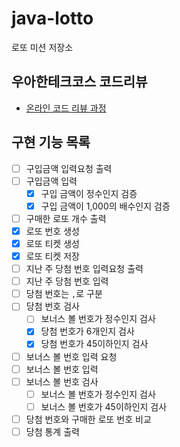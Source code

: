 # java-lotto

로또 미션 저장소

## 우아한테크코스 코드리뷰

- [온라인 코드 리뷰 과정](https://github.com/woowacourse/woowacourse-docs/blob/master/maincourse/README.md)


## 구현 기능 목록
- [ ] 구입금액 입력요청 출력 
- [ ] 구입금액 입력
  - [x] 구입 금액이 정수인지 검증
  - [x] 구입 금액이 1,000의 배수인지 검증
- [ ] 구매한 로또 개수 출력
- [x] 로또 번호 생성
- [x] 로또 티켓 생성
- [x] 로또 티켓 저장
- [ ] 지난 주 당첨 번호 입력요청 출력
- [ ] 지난 주 당첨 번호 입력
- [ ] 당첨 번호는 `,`로 구분
- [ ] 당첨 번호 검사
  - [ ] 보너스 볼 번호가 정수인지 검사
  - [x] 당첨 번호가 6개인지 검사
  - [x] 당첨 번호가 45이하인지 검사 
- [ ] 보너스 볼 번호 입력 요청
- [ ] 보너스 볼 번호 입력
- [ ] 보너스 볼 번호 검사
  - [ ] 보너스 볼 번호가 정수인지 검사
  - [ ] 보너스 볼 번호가 45이하인지 검사
- [ ] 당첨 번호와 구매한 로또 번호 비교
- [ ] 당첨 통계 출력